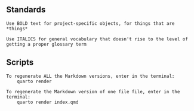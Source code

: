 ## Standards
    Use BOLD text for project-specific objects, for things that are *things*

    Use ITALICS for general vocabulary that doesn't rise to the level of getting a proper glossary term

## Scripts
    To regenerate ALL the Markdown versions, enter in the terminal:
        quarto render

    To regenerate the Markdown version of one file file, enter in the terminal:
        quarto render index.qmd 